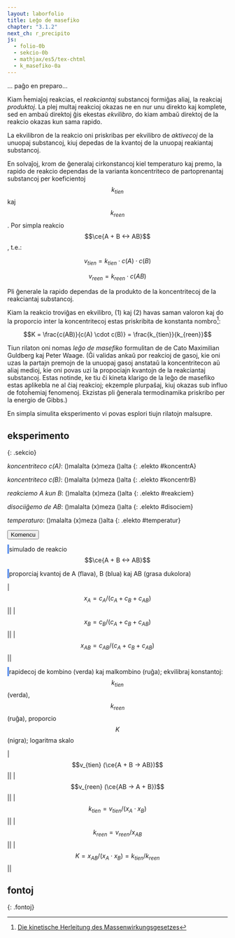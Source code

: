 ```yaml
---
layout: laborfolio
title: Leĝo de masefiko
chapter: "3.1.2"
next_ch: r_precipito
js:
  - folio-0b
  - sekcio-0b 
  - mathjax/es5/tex-chtml
  - k_masefiko-0a
---
```


<!--
https://www.chemieunterricht.de/dc2/mwg/mwg-kon.htm

https://www.chemie.de/lexikon/Gleichgewichtskonstante

- ekvilibro klarigita per pombatalo
https://www.seilnacht.com/Lexikon/chemgl.htm
http://daten.didaktikchemie.uni-bayreuth.de/umat/mwg/archiv/mwg.htm
https://www.youtube.com/watch?v=TzwKJ1xt8oU
https://www.chids.de/dachs/expvortr/392ChemischesGleichgewicht_Holfeld_Scan.pdf

simulado:
https://javalab.org/en/equilibrium_constants_en/
https://vincentgarreau.com/particles.js
https://developer.mozilla.org/en-US/docs/Games/Tutorials/2D_Breakout_game_pure_JavaScript/Collision_detection

kolizioj
https://www.azurefromthetrenches.com/introductory-guide-to-aabb-tree-collision-detection/
https://github.com/lohedges/aabbcc
https://sourceforge.net/p/javascripaabbtr/code/HEAD/tree/aabbTreeExample.html

-->

... paĝo en preparo...

Kiam ĥemiaĵoj reakcias, el *reakciantaj* substancoj formiĝas aliaj, la reakciaj *produktoj*. La plej multaj reakcioj okazas ne en nur unu direkto kaj komplete, sed en ambaŭ direktoj ĝis ekestas *ekvilibro*, do kiam ambaŭ direktoj de la reakcio okazas kun sama rapido. 

La ekvilibron de la reakcio oni priskribas per ekvilibro de *aktivecoj* de la unuopaj substancoj, kiuj depedas de la kvantoj de la unuopaj reakiantaj substancoj. 

En solvaĵoj, krom de ĝeneralaj cirkonstancoj kiel temperaturo kaj premo, la rapido de reakcio dependas de la varianta koncentriteco de partoprenantaj substancoj per koeficientoj $$k_{tien}$$ kaj $$k_{reen}$$. Por 
simpla reakcio $$\ce{A + B <-> AB}$$, t.e.:

$$v_{tien}  =  k_{tien} \cdot c(A) \cdot c(B) \tag{1}$$

$$v_{reen}  =  k_{reen} \cdot c(AB) \tag{2}$$

Pli ĝenerale la rapido dependas de la produkto de la koncentritecoj de la reakciantaj substancoj.

Kiam la reakcio troviĝas en ekvilibro, (1) kaj (2) havas saman valoron kaj do la proporcio inter la koncentritecoj estas priskribita de konstanta nombro[^cu1]:

$$K = \frac{c(AB)}{c(A) \cdot c(B)} = \frac{k_{tien}}{k_{reen}}$$

Tiun rilaton oni nomas *leĝo de masefiko* formulitan de de Cato Maximilian Guldberg kaj Peter Waage. (Ĝi validas ankaŭ por reakcioj de gasoj, kie oni uzas la partajn premojn de la unuopaj gasoj anstataŭ la koncentritecon aŭ aliaj medioj, kie oni povas uzi la propociajn kvantojn de la reakciantaj substancoj. Estas notinde, ke tiu ĉi kineta klarigo de la leĝo de masefiko estas aplikebla ne al ĉiaj reakcioj; ekzemple plurpaŝaj, kiuj okazas sub influo de fotoĥemiaj fenomenoj. Ekzistas pli ĝenerala termodinamika priskribo per la energio de Gibbs.)

En simpla simulita eksperimento vi povas esplori tiujn rilatojn malsupre.

## eksperimento
{: .sekcio}

<style>
    canvas {
        border: 2px solid cornflowerblue;
    }
    table {
        table-layout: fixed;
    }
    td:first-child {
        width: 60%;
    }
    td:nth-child(2) {
        width: 20%;
    }
    label {
        padding: 0.2em;
        border-radius: 4px;
        border: 1px dotted cornflowerblue;
        border-left: none;
    }
</style>

*koncentriteco c(A)*: ()malalta (x)meza ()alta
{: .elekto #koncentrA}

*koncentriteco c(B)*: ()malalta (x)meza ()alta
{: .elekto #koncentrB}

*reakciemo A kun B*: ()malalta (x)meza ()alta
{: .elekto #reakciem}

*disociiĝemo de AB*: ()malalta (x)meza ()alta
{: .elekto #disociem}

*temperaturo*: ()malalta (x)meza ()alta
{: .elekto #temperatur}

<button id="starto">Komencu</button>

<script>
    elekte((elekto,valoro) => {
        console.log(elekto+':'+valoro);
    });

    kiam_klako("#starto",() => {
        eksperimento();
    })
</script>

<canvas id="kampo" width="480" height="320"></canvas>
simulado de reakcio $$\ce{A + B <-> AB}$$

<canvas id="nombroj" width="480" height="320"></canvas>
proporciaj kvantoj de A (flava), B (blua) kaj AB (grasa dukolora)

|$$x_A = c_A/(c_A+c_B+c_{AB})$$|<span id="cA"/>|
|$$x_B = c_B/(c_A+c_B+c_{AB})$$|<span id="cB"/>|
|$$x_{AB} = c_{AB}/(c_A+c_B+c_{AB})$$|<span id="cAB"/>|

<canvas id="rapidoj" width="480" height="320"></canvas>
rapidecoj de kombino (verda) kaj malkombino (ruĝa); 
ekvilibraj konstantoj: $$k_{tien}$$ (verda), $$k_{reen}$$ (ruĝa), proporcio $$K$$ (nigra);
logaritma skalo

|$$v_{tien} (\ce{A + B -> AB})$$|<span id="vkun"/>|
|$$v_{reen} (\ce{AB -> A + B})$$|<span id="vdis"/>|
|$$k_{tien} = v_{tien} / (x_{A} \cdot x_{B})$$|<span id="ktien"/>|
|$$k_{reen} = v_{reen} / x_{AB}$$|<span id="kreen"/>|
|$$K = x_{AB} / (x_{A} \cdot x_{B}) = k_{tien}/k_{reen}$$|<span id="Ke"/>|

<script>

const canvas = document.getElementById("kampo");
const ctx = canvas.getContext("2d");
const d_nombroj = document.getElementById("nombroj");
const dgr_n = d_nombroj.getContext("2d");
const d_rapidoj = document.getElementById("rapidoj");
const dgr_r = d_rapidoj.getContext("2d");

// ni uzas 16x16-kahelojn por faciligi la kolizi-simuladon k.s.
// larĝo kaj alto estu multoblo de 16!
const masefiko = new Masefiko(
    canvas.getAttribute("width"),
    canvas.getAttribute("height"),
    16);

let n_eroj_A = 500; // nombro da eroj A
let n_eroj_B = 500; // nombro da eroj B
const r_ero = 2; // radiuso de eroj
let temperaturo = 1; // = maksiuma rapideco: 1*16 (kahelgrando)
//let v_max = K/2; // 10*K; K*2;  // maksimuma rapideco ~ temperaturo

// probablecoj por kunigo kaj divido
let p_kunigo = 0.1; //0.1;
let p_divido = 0.7; //0.0005;

let ry_lasta = { ykun: 0, ydis: 0 }; // memoru antaŭajn rapidojn

// preparo de la eksperimento
function preparo() {
    dgr_n.clearRect(0, 0, d_nombroj.width, d_nombroj.height);
    dgr_r.clearRect(0, 0, d_rapidoj.width, d_rapidoj.height);

    const d_alto = d_rapidoj.getAttribute("height");
    linio(d_alto/3,dgr_r);
    linio(3/4*d_alto,dgr_r);

    masefiko.preparo(n_eroj_A,n_eroj_B,temperaturo,p_kunigo,p_divido);
}


// aktualigi valorojn kaj diagramojn
function valoroj() {
    // skribu nombro kun precizo 3, sed komo kaj 10^ anstatŭ e...
    function n_eo(nombro) {
        const p = nombro.toPrecision(3).replace('.',',');
        return p.replace(/e\+?/,' 10^').replace('Infinity','--').replace('NaN','--');
    }

    const d_alto = d_rapidoj.getAttribute("height");
    const d_larĝo = d_rapidoj.getAttribute("width");
    const T = masefiko.T;

    const kvantoj = masefiko.proporciaj_kvantoj();
    const nA= kvantoj[-1];
    const nB= kvantoj[1];
    const nAB= kvantoj[0];

    // montru valorojn en diagramo
    if (T < d_larĝo) {
        // maksimuma nombro de iuspecaj eroj
        const n_max = 1; // Math.max(n_eroj_A,n_eroj_B)/(n_eroj_A+n_eroj_B);
        // kalkulu y-koordinaton en la diagramo el valoro v je tempo T
        // la 0-linio estus malsupre, sed ĉar y=0 ĉe <canvas>
        // estas supre, ni subtrahas de ĝia alto
        const yA = d_alto - nA/n_max * d_alto;
        const yB = d_alto - nB/n_max * d_alto;
        const yAB = d_alto - nAB/n_max * d_alto;
        if (T%6 == 3) { // evitu skribi flavan sur bluan punkton, sed intermitu!
            ero({ k:  1, x: T, y: yB }, dgr_n);
        } else if (T%6 == 0) {
            ero({ k: -1, x: T, y: yA }, dgr_n);
        }

        ero({ k: 0, x: T, y: yAB}, dgr_n);

        ĝi("#cA").textContent = n_eo(nA);
        ĝi("#cB").textContent = n_eo(nB);
        ĝi("#cAB").textContent = n_eo(nAB);

        const rapidoj = masefiko.rapido_ave();
        ĝi("#vkun").textContent = n_eo(rapidoj.kun);
        ĝi("#vdis").textContent = n_eo(rapidoj.dis);

        // rapidojn ni montras en logaritma skalo kun log10(1) = 0 en la mezo de la diagramo
        const ykun = d_alto/3 - Math.log10(rapidoj.kun)*50;
        const ydis = d_alto/3 - Math.log10(rapidoj.dis)*50;

        streko(T-1,ry_lasta.ykun,T,ykun,"#090",dgr_r);
        streko(T-1,ry_lasta.ydis,T,ydis,"#900",dgr_r);
        ero({ k: "#090", x: T, y: ykun }, dgr_r);
        ero({ k: "#900", x: T, y: ydis }, dgr_r);
        ry_lasta = { ykun: ykun, ydis: ydis };

        const k_tien = rapidoj.kun / (nA*nB);
        const k_reen = rapidoj.dis / nAB;
        const K = (nAB/(nA*nB));
        ĝi("#kreen").textContent = k_reen? n_eo(k_reen) : '--';
        ĝi("#ktien").textContent = k_tien? n_eo(k_tien) : '--';
        ĝi("#Ke").textContent = n_eo(K);

        // la "konstantojn" ni montras sub la rapdioj kun log10(1) = 0 ĉe 3/4 de la diagramo
        ytien = 3/4*d_alto - Math.log10(k_tien)*10;
        yreen = 3/4*d_alto - Math.log10(k_reen)*10;
        yK    = 3/4*d_alto    - Math.log10(K)*10;

        ero({ k: "#0d0", x: T, y: ytien }, dgr_r);
        ero({ k: "#d00", x: T, y: yreen }, dgr_r);
        ero({ k: "#000", x: T, y: yK }, dgr_r);
    }

}

// desegnu horizontalan linion
function linio(y,ctx) {
    const larĝo = ctx.canvas.getAttribute("width");
    ctx.beginPath();
    ctx.moveTo(0, y);
    ctx.lineTo(larĝo,y);
    ctx.strokeStyle = "#000";
    ctx.lineWidth = 1;
    ctx.stroke();
}

// desegnu strekon inter du punktoj
function streko(x0,y0,x1,y1,koloro,ctx) {
    ctx.beginPath();
    ctx.moveTo(x0,y0);
    ctx.lineTo(x1,y1);
    ctx.lineWidth = 2;
    ctx.strokeStyle = koloro;
    ctx.stroke();
}

// desegnu eron en la eksperimento
function ero(e,ctx) {
    // unu ero tipo -1 aŭ 1
    if (e.k) {
        const koloro = {"-1": "#DD9900", "1": "#0095DD"}[e.k] || e.k;
        ctx.beginPath();
        ctx.arc(e.x, e.y, r_ero, 0, Math.PI * 2);
        ctx.fillStyle = koloro;
        ctx.fill();
    } else {
        // kunigite
        ctx.beginPath();
        ctx.arc(e.x, e.y, 1.5*r_ero, Math.PI/4, Math.PI*5/4);
        ctx.fillStyle = "#0095DD";
        ctx.fill();
        ctx.beginPath();
        ctx.arc(e.x, e.y, 1.5*r_ero, Math.PI*5/4, Math.PI*9/4);
        ctx.fillStyle = "#DD9900";
        ctx.fill();
    }
}

function eksperimento() {
    // komencaj valoroj
    const kA = ĝi("input[name='koncentrA']:checked").value;
    const kB = ĝi("input[name='koncentrB']:checked").value;
    const r_em = ĝi("input[name='reakciem']:checked").value;
    const d_em = ĝi("input[name='disociem']:checked").value;
    const temp = ĝi("input[name='temperatur']:checked").value;

    n_eroj_A = {"malalta": 500, "meza": 1000, "alta": 2000}[kA];
    n_eroj_B = {"malalta": 500, "meza": 1000, "alta": 2000}[kB];
    p_kunigo = {"malalta": 0.005, "meza": 0.1, "alta": 0.7}[r_em];
    p_divido = {"malalta": 0.005, "meza": 0.1, "alta": 0.7}[d_em];
    temperaturo = {"malalta": 0.1, "meza": 1, "alta": 5}[temp];

    //var interval = setInterval(pentru, 100);

    preparo();

    function paŝo() {
        ctx.clearRect(0, 0, canvas.width, canvas.height);

        for (const kahelo of masefiko.kaheloj) {
            for (e of Object.values(kahelo)) {
                ero(e,ctx);
            }
        }

        masefiko.procezo();
        valoroj();
    }

    const intervalo = 50;
    const d_larĝo = d_rapidoj.getAttribute("width");

    (function bis() {
        setTimeout(() => {        
            paŝo();
            if (masefiko.T < d_larĝo) bis();
        }, intervalo);
    })();
}

</script>

## fontoj
{: .fontoj}

[^cu1]: [Die kinetische Herleitung des Massenwirkungsgesetzes](https://www.chemieunterricht.de/dc2/mwg/mwg-herl.htm)
[^cu2]: [Die thermodynamische Begründung des Massenwirkungsgesetzes und ΔG](https://www.chemieunterricht.de/dc2/mwg/mwg-ther.htm)
[^cd1]: [Chemielexikon: Massenwirkungsgesetz](https://www.chemie.de/lexikon/Massenwirkungsgesetz.html)
[^cd2]: [Chemielexikon: https://www.chemie.de/lexikon/Chemisches_Potential.html](https://www.chemie.de/lexikon/Chemisches_Potential.html)